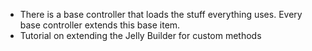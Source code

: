 * There is a base controller that loads the stuff everything uses. Every base controller extends this base item.
* Tutorial on extending the Jelly Builder for custom methods